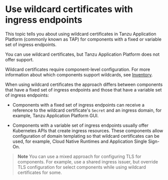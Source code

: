 # Use wildcard certificates with ingress endpoints

This topic tells you about using wildcard certificates in Tanzu Application Platform (commonly known as TAP) for components with a fixed or variable set of ingress endpoints.

You can use wildcard certificates, but Tanzu Application Platform
does not offer support.

Wildcard certificates require component-level configuration. For more information about which components support wildcards, see [Inventory](./inventory.hbs.md).

When using wildcard certificates the approach differs between
components that have a fixed set of ingress endpoints and those that have
a variable set of ingress endpoints:

- Components with a fixed set of ingress endpoints can receive a reference to
  the wildcard certificate's `Secret` and an ingress domain, for example, Tanzu Application Platform
  GUI.

- Components with a variable set of ingress endpoints usually offer Kubernetes
  APIs that create ingress resources. These components allow
  configuration of domain templating so that wildcard certificates can be used,
  for example, Cloud Native Runtimes and Application Single Sign-On.

>**Note** You can use a mixed approach for configuring TLS for components.
>For example, use a shared ingress issuer, but override TLS configuration for select
>components while using wildcard certificates for some.
